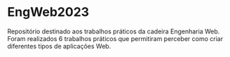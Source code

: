 # EngWeb2023

Repositório destinado aos trabalhos práticos da cadeira Engenharia Web. Foram realizados 6 trabalhos práticos que permitiram perceber como criar diferentes tipos de aplicações Web.
